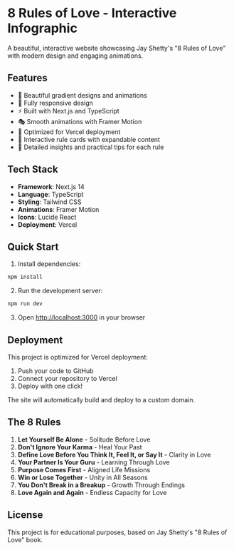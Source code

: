 # 8 Rules of Love - Interactive Infographic

A beautiful, interactive website showcasing Jay Shetty's "8 Rules of Love" with modern design and engaging animations.

## Features

- 🎨 Beautiful gradient designs and animations
- 📱 Fully responsive design
- ⚡ Built with Next.js and TypeScript
- 🎭 Smooth animations with Framer Motion
- 🚀 Optimized for Vercel deployment
- 💝 Interactive rule cards with expandable content
- 📖 Detailed insights and practical tips for each rule

## Tech Stack

- **Framework**: Next.js 14
- **Language**: TypeScript
- **Styling**: Tailwind CSS
- **Animations**: Framer Motion
- **Icons**: Lucide React
- **Deployment**: Vercel

## Quick Start

1. Install dependencies:
```bash
npm install
```

2. Run the development server:
```bash
npm run dev
```

3. Open [http://localhost:3000](http://localhost:3000) in your browser

## Deployment

This project is optimized for Vercel deployment:

1. Push your code to GitHub
2. Connect your repository to Vercel
3. Deploy with one click!

The site will automatically build and deploy to a custom domain.

## The 8 Rules

1. **Let Yourself Be Alone** - Solitude Before Love
2. **Don't Ignore Your Karma** - Heal Your Past
3. **Define Love Before You Think It, Feel It, or Say It** - Clarity in Love
4. **Your Partner Is Your Guru** - Learning Through Love
5. **Purpose Comes First** - Aligned Life Missions
6. **Win or Lose Together** - Unity in All Seasons
7. **You Don't Break in a Breakup** - Growth Through Endings
8. **Love Again and Again** - Endless Capacity for Love

## License

This project is for educational purposes, based on Jay Shetty's "8 Rules of Love" book.